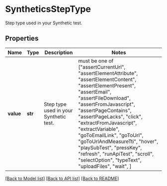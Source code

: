 # SyntheticsStepType

Step type used in your Synthetic test.

## Properties
Name | Type | Description | Notes
------------ | ------------- | ------------- | -------------
**value** | **str** | Step type used in your Synthetic test. |  must be one of ["assertCurrentUrl", "assertElementAttribute", "assertElementContent", "assertElementPresent", "assertEmail", "assertFileDownload", "assertFromJavascript", "assertPageContains", "assertPageLacks", "click", "extractFromJavascript", "extractVariable", "goToEmailLink", "goToUrl", "goToUrlAndMeasureTti", "hover", "playSubTest", "pressKey", "refresh", "runApiTest", "scroll", "selectOption", "typeText", "uploadFiles", "wait", ]

[[Back to Model list]](README.md#documentation-for-models) [[Back to API list]](README.md#documentation-for-api-endpoints) [[Back to README]](README.md)


